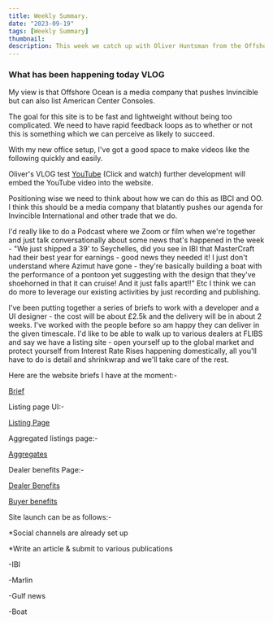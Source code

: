 ```yaml
---
title: Weekly Summary.
date: "2023-09-19"
tags: [Weekly Summary]
thumbnail: 
description: This week we catch up with Oliver Huntsman from the Offshore Ocean and Invincible International Team
---
```


### What has been happening today VLOG

My view is that Offshore Ocean is a media company that pushes Invincible but can also list American Center Consoles.


The goal for this site is to be fast and lightweight without being too complicated. We need to have rapid feedback loops as to whether or not this is something which we can perceive as likely to succeed.

With my new office setup, I've got a good space to make videos like the following quickly and easily.

Oliver's VLOG test [YouTube](https://youtu.be/mDmH7sr1Ad0) (Click and watch) further development will embed the YouTube video into the website.

Positioning wise we need to think about how we can do this as IBCI and OO. I think this should be a media company that blatantly pushes our agenda for Invincible International and other trade that we do.

I'd really like to do a Podcast where we Zoom or film when we're together and just talk conversationally about some news that's happened in the week - "We just shipped a 39' to Seychelles, did you see in IBI that MasterCraft had their best year for earnings - good news they needed it! I just don't understand where Azimut have gone - they're basically building a boat with the performance of a pontoon yet suggesting with the design that they've shoehorned in that it can cruise! And it just falls apart!!" Etc
I think we can do more to leverage our existing activities by just recording and publishing.

I've been putting together a series of briefs to work with a developer and a UI designer - the cost will be about £2.5k and the delivery will be in about 2 weeks. I've worked with the people before so am happy they can deliver in the given timescale.
I'd like to be able to walk up to various dealers at FLIBS and say we have a listing site - open yourself up to the global market and protect yourself from Interest Rate Rises happening domestically, all you'll have to do is detail and shrinkwrap and we'll take care of the rest.


Here are the website briefs I have at the moment:-

[Brief](https://docs.google.com/document/d/1Ja0MjKcUHM2AkZUs8Uit9gA7yqSOyWnF3UkpNPvx4TY/edit?usp=sharing)


Listing page UI:-

[Listing Page](https://docs.google.com/document/d/1QhDOCminadDY8V1mjCbrvOrprWREMoEhI6cPMD6PcrE/edit?usp=sharing)

Aggregated listings page:-

[Aggregates](https://docs.google.com/document/d/1ykOc_pXu_OSDgdbLSNuNw6n3PaO7sibXOKN6vbNKPL4/edit?usp=sharing)

Dealer benefits Page:-

[Dealer Benefits](https://docs.google.com/document/d/1SYbvKl-AWJSDCAV5RtxD613SRAwKIz8PIbYajMfUjBk/edit?usp=sharing)

[Buyer benefits](https://docs.google.com/document/d/1C4Hwoq_guXgoPLrb8vTnRo8RtPNyUQXSC2mO56qLbmk/edit?usp=sharing)

Site launch can be as follows:-

*Social channels are already set up

*Write an article & submit to various publications

-IBI

-Marlin

-Gulf news

-Boat


<!-- 
![instagram](Clgpxm8AP6X)

Nigerians Stowaway on the rudder of a [tanker!] (https://www.bbc.co.uk/news/world-europe-63791372)

![Nigerians sat on a rudder!](./Nigerian.jpg) -->

<!-- ![Don't stop](./ian-dooley-298771-unsplash-1.jpg) -->

<!-- ![Don't stop](./ian-dooley-298780-unsplash-1.jpg) -->

